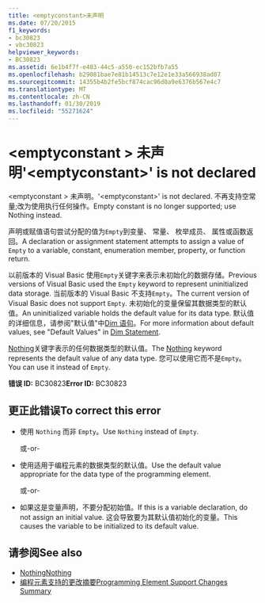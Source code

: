 ```yaml
---
title: <emptyconstant>未声明
ms.date: 07/20/2015
f1_keywords:
- bc30823
- vbc30823
helpviewer_keywords:
- BC30823
ms.assetid: 6e1b4f7f-e483-44c5-a550-ec152bfb7a55
ms.openlocfilehash: b29081bae7e81b14513c7e12e1e33a566938ad07
ms.sourcegitcommit: 14355b4b2fe5bcf874cac96d0a9e6376b567e4c7
ms.translationtype: MT
ms.contentlocale: zh-CN
ms.lasthandoff: 01/30/2019
ms.locfileid: "55271624"
---
```

# <a name="emptyconstant-is-not-declared"></a><span data-ttu-id="efd33-102">\<emptyconstant > 未声明</span><span class="sxs-lookup"><span data-stu-id="efd33-102">'\<emptyconstant>' is not declared</span></span>
<span data-ttu-id="efd33-103">\<emptyconstant > 未声明。</span><span class="sxs-lookup"><span data-stu-id="efd33-103">'\<emptyconstant>' is not declared.</span></span> <span data-ttu-id="efd33-104">不再支持空常量;改为使用执行任何操作。</span><span class="sxs-lookup"><span data-stu-id="efd33-104">Empty constant is no longer supported; use Nothing instead.</span></span>  
  
 <span data-ttu-id="efd33-105">声明或赋值语句尝试分配的值为`Empty`到变量、 常量、 枚举成员、 属性或函数返回。</span><span class="sxs-lookup"><span data-stu-id="efd33-105">A declaration or assignment statement attempts to assign a value of `Empty` to a variable, constant, enumeration member, property, or function return.</span></span>  
  
 <span data-ttu-id="efd33-106">以前版本的 Visual Basic 使用`Empty`关键字来表示未初始化的数据存储。</span><span class="sxs-lookup"><span data-stu-id="efd33-106">Previous versions of Visual Basic used the `Empty` keyword to represent uninitialized data storage.</span></span> <span data-ttu-id="efd33-107">当前版本的 Visual Basic 不支持`Empty`。</span><span class="sxs-lookup"><span data-stu-id="efd33-107">The current version of Visual Basic does not support `Empty`.</span></span> <span data-ttu-id="efd33-108">未初始化的变量保留其数据类型的默认值。</span><span class="sxs-lookup"><span data-stu-id="efd33-108">An uninitialized variable holds the default value for its data type.</span></span> <span data-ttu-id="efd33-109">默认值的详细信息，请参阅"默认值"中[Dim 语句](../../visual-basic/language-reference/statements/dim-statement.md)。</span><span class="sxs-lookup"><span data-stu-id="efd33-109">For more information about default values, see "Default Values" in [Dim Statement](../../visual-basic/language-reference/statements/dim-statement.md).</span></span>  
  
 <span data-ttu-id="efd33-110">[Nothing](../../visual-basic/language-reference/nothing.md)关键字表示的任何数据类型的默认值。</span><span class="sxs-lookup"><span data-stu-id="efd33-110">The [Nothing](../../visual-basic/language-reference/nothing.md) keyword represents the default value of any data type.</span></span> <span data-ttu-id="efd33-111">您可以使用它而不是`Empty`。</span><span class="sxs-lookup"><span data-stu-id="efd33-111">You can use it instead of `Empty`.</span></span>  
  
 <span data-ttu-id="efd33-112">**错误 ID:** BC30823</span><span class="sxs-lookup"><span data-stu-id="efd33-112">**Error ID:** BC30823</span></span>  
  
## <a name="to-correct-this-error"></a><span data-ttu-id="efd33-113">更正此错误</span><span class="sxs-lookup"><span data-stu-id="efd33-113">To correct this error</span></span>  
  
-   <span data-ttu-id="efd33-114">使用 `Nothing` 而非 `Empty`。</span><span class="sxs-lookup"><span data-stu-id="efd33-114">Use `Nothing` instead of `Empty`.</span></span>  
  
     <span data-ttu-id="efd33-115">或</span><span class="sxs-lookup"><span data-stu-id="efd33-115">-or-</span></span>  
  
-   <span data-ttu-id="efd33-116">使用适用于编程元素的数据类型的默认值。</span><span class="sxs-lookup"><span data-stu-id="efd33-116">Use the default value appropriate for the data type of the programming element.</span></span>  
  
     <span data-ttu-id="efd33-117">或</span><span class="sxs-lookup"><span data-stu-id="efd33-117">-or-</span></span>  
  
-   <span data-ttu-id="efd33-118">如果这是变量声明，不要分配初始值。</span><span class="sxs-lookup"><span data-stu-id="efd33-118">If this is a variable declaration, do not assign an initial value.</span></span> <span data-ttu-id="efd33-119">这会导致要为其默认值初始化的变量。</span><span class="sxs-lookup"><span data-stu-id="efd33-119">This causes the variable to be initialized to its default value.</span></span>  
  
## <a name="see-also"></a><span data-ttu-id="efd33-120">请参阅</span><span class="sxs-lookup"><span data-stu-id="efd33-120">See also</span></span>
- [<span data-ttu-id="efd33-121">Nothing</span><span class="sxs-lookup"><span data-stu-id="efd33-121">Nothing</span></span>](../../visual-basic/language-reference/nothing.md)
- [<span data-ttu-id="efd33-122">编程元素支持的更改摘要</span><span class="sxs-lookup"><span data-stu-id="efd33-122">Programming Element Support Changes Summary</span></span>](https://msdn.microsoft.com/library/0483590a-6309-449c-a2fa-effa26a03b95)
